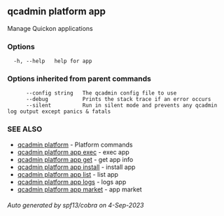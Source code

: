 ## qcadmin platform app

Manage Quickon applications

### Options

```
  -h, --help   help for app
```

### Options inherited from parent commands

```
      --config string   The qcadmin config file to use
      --debug           Prints the stack trace if an error occurs
      --silent          Run in silent mode and prevents any qcadmin log output except panics & fatals
```

### SEE ALSO

* [qcadmin platform](qcadmin_platform.md)	 - Platform commands
* [qcadmin platform app exec](qcadmin_platform_app_exec.md)	 - exec app
* [qcadmin platform app get](qcadmin_platform_app_get.md)	 - get app info
* [qcadmin platform app install](qcadmin_platform_app_install.md)	 - install app
* [qcadmin platform app list](qcadmin_platform_app_list.md)	 - list app
* [qcadmin platform app logs](qcadmin_platform_app_logs.md)	 - logs app
* [qcadmin platform app market](qcadmin_platform_app_market.md)	 - app market

###### Auto generated by spf13/cobra on 4-Sep-2023
